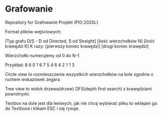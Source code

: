 # Grafowanie
Repository for Grafowanie Projekt (PIO 2020L)

Format plików wejściowych:

[Typ grafu D/S - D od Directed, S od Straight]
[ilość wierzchołków N] [ilość krawędzi K]
K razy:
[pierwszy koniec krawędzi] [drugi koniec krawędzi] 

Wierzchołki numerujemy od 0 do N-1

Przykład:
8 6
0 1
6 7
5 4
6 4
2 1
1 3


Circle view to rozmieszczenie wszystkich wierzchołków na kole zgodnie z ruchem wskazówek zegara.

Tree view to widok drzewa(drzew) DFS(depth first search) z krawędziami powrotnymi.

Textbox na dole jest dla leniwych, jak nie chcę wybierać pliku to wklejam go do Textboxa i klikam ESC i się rysuje.
